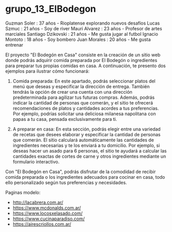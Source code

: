 # grupo_13_ElBodegon

Guzman Soler : 37 años - Rioplatense explorando nuevos desafíos
Lucas Szmuc : 21 años - Soy de river
Mauri Alvarez : 23 años - Profesor de artes marciales
Santiago Dzikovski : 21 años - Me gusta jugar al futbol
Ignacio Montoto : 18 años - Soy bombero
Juan Morales : 20 años - Me gusta entrenar


El proyecto "El Bodegón en Casa" consiste en la creación de un sitio web donde podrás adquirir comida preparada por El Bodegón o ingredientes para preparar tus propias comidas en casa. A continuación, te presento dos ejemplos para ilustrar cómo funcionará:

1. Comida preparada:
En este apartado, podrás seleccionar platos del menú que deseas y especificar la dirección de entrega. También tendrás la opción de crear una cuenta con una dirección predeterminada para agilizar tus futuras compras. Además, podrás indicar la cantidad de personas que comerán, y el sitio te ofrecerá recomendaciones de platos y cantidades acordes a tus preferencias. Por ejemplo, podrías solicitar una deliciosa milanesa napolitana con papas a tu casa, pensada exclusivamente para ti.

2. A preparar en casa:
En esta sección, podrás elegir entre una variedad de recetas que desees elaborar y especificar la cantidad de personas que comerán. El sitio calculará automáticamente las cantidades de ingredientes necesarias y te los enviará a tu domicilio. Por ejemplo, si deseas hacer un asado para 6 personas, el sitio te ayudará a calcular las cantidades exactas de cortes de carne y otros ingredientes mediante un formulario interactivo.

Con "El Bodegón en Casa", podrás disfrutar de la comodidad de recibir comida preparada o los ingredientes adecuados para cocinar en casa, todo ello personalizado según tus preferencias y necesidades.

Paginas modelo:

- http://lacabrera.com.ar/
- https://www.mcdonalds.com.ar/
- https://www.locosxelasado.com/
- https://www.cucinaparadiso.com/
- https://airescriollos.com.ar/ 